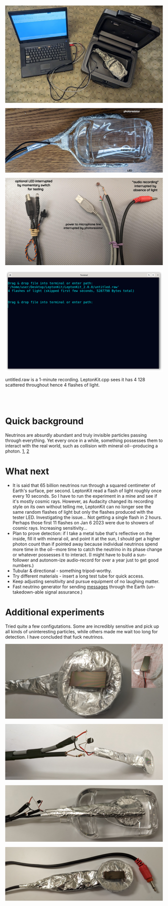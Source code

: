 <!--
Portable neutrino detector.
-->



<p align="center">
  <img src="https://github.com/compromise-evident/LeptonKit/blob/main/Other/Ready-to-detect.jpg">
</p>

<p align="center">
  <img src="https://github.com/compromise-evident/LeptonKit/blob/main/Other/Mineral-oil.jpg">
</p>

<p align="center">
  <img src="https://github.com/compromise-evident/LeptonKit/blob/main/Other/Wiring.jpg">
</p>

<p align="center">
  <img src="https://github.com/compromise-evident/LeptonKit/blob/main/Other/Terminal.png">
</p>

untitled.raw is a 1-minute recording. LeptonKit.cpp sees it has 4 128 scattered throughout hence 4 flashes of light.
<br>
<br>
<br>
<br>

# Quick background

Neutrinos are absurdly abundant and truly invisible particles passing through everything. Yet every once in a while, something possesses them to interact with the real world, such as collision with mineral oil--producing a photon. [1,](https://www.youtube.com/watch?v=AaZ_RSt0KP8) [2](https://www.youtube.com/watch?v=_IJOe0eVmCQ)

# What next

* It is said that 65 billion neutrinos run through a squared centimeter of Earth's surface, per second. LeptonKit read a flash of light roughly once every 10 seconds. So I have to run the experiment in a mine and see if it's mostly cosmic rays. However, as Audacity changed its recording style on its own without telling me, LeptonKit can no longer see the same random flashes of light but only the flashes produced with the tester LED. Investigating the issue... Not getting a single flash in 2 hours. Perhaps those first 11 flashes on Jan 6 2023 were due to showers of cosmic rays. Increasing sensitivity...
* Plan to prove detection: if I take a metal tube that's reflective on the inside, fill it with mineral oil, and point it at the sun, I should get a higher photon count than if pointed away because individual neutrinos spend more time in the oil--more time to catch the neutrino in its phase change or whatever possesses it to interact. (I might have to build a sun-follower and autonom-ize audio-record for over a year just to get good numbers.)
* Tubular & directional - something tripod-worthy.
* Try different materials - insert a long test tube for quick access.
* Keep adjusting sensitivity and pursue equipment of no laughing matter.
* Fast neutrino generator for sending [messages](https://en.wikipedia.org/wiki/Neutrino#cite_note-Stancil-Adamson-Alania-etal-2012-116) through the Earth (un-takedown-able signal assurance.)

# Additional experiments

Tried quite a few configutations. Some are incredibly sensitive and pick up all kinds of uninteresting particles, while others made me wait too long for detection. I have concluded that fuck neutrinos.

<p align="center">
  <img src="https://github.com/compromise-evident/LeptonKit/blob/main/Other/Fused-quartz.png">
</p>

<p align="center">
  <img src="https://github.com/compromise-evident/LeptonKit/blob/main/Other/Transistor.jpg">
</p>

<p align="center">
  <img src="https://github.com/compromise-evident/LeptonKit/blob/main/Other/Before-wrapping.jpg">
</p>

<p align="center">
  <img src="https://github.com/compromise-evident/LeptonKit/blob/main/Other/Alternate.jpg">
</p>

